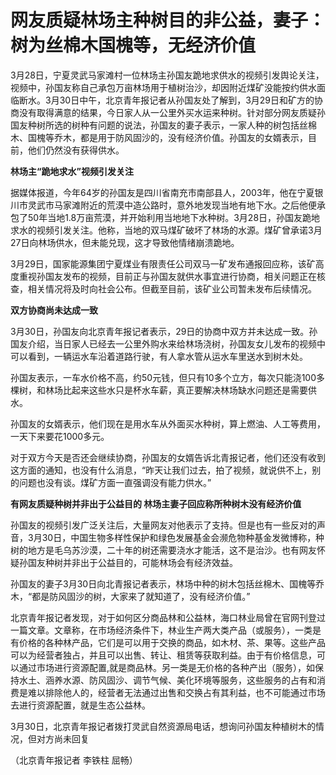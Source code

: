 # 网友质疑林场主种树目的非公益，妻子：树为丝棉木国槐等，无经济价值

3月28日，宁夏灵武马家滩村一位林场主孙国友跪地求供水的视频引发舆论关注，视频中，孙国友称自己承包万亩林场用于植树治沙，却因附近煤矿没能按约供水面临断水。3月30日中午，北京青年报记者从孙国友处了解到，3月29日和矿方的协商没有取得满意的结果，今日家人从一公里外买水运来种树。针对部分网友质疑孙国友种树所选的树种有问题的说法，孙国友的妻子表示，一家人种的树包括丝棉木、国槐等乔木，都是用于防风固沙的，没有经济价值。孙国友的女婿表示，目前，他们仍然没有获得供水。

**林场主“跪地求水”视频引发关注**

据媒体报道，今年64岁的孙国友是四川省南充市南部县人，2003年，他在宁夏银川市灵武市马家滩附近的荒漠中造公路时，意外地发现当地有地下水。之后他便承包了50年当地1.8万亩荒漠，并开始利用当地地下水种树。3月28日，孙国友跪地求水的视频引发关注。他称，当地的双马煤矿破坏了林场的水源。煤矿曾承诺3月27日向林场供水，但未能兑现，这才导致他情绪崩溃跪地。

3月29日，国家能源集团宁夏煤业有限责任公司双马一矿发布通报回应称，该矿高度重视孙国友发布的视频，目前正与孙国友就供水事宜进行协商，相关问题正在核查，相关情况将及时向社会公布。但截至目前，该矿业公司暂未发布后续情况。

**双方协商尚未达成一致**

3月30日，孙国友向北京青年报记者表示，29日的协商中双方并未达成一致。孙国友介绍，当日家人已经去一公里外购水来给林场浇树，孙国友女儿发布的视频中可以看到，一辆运水车沿着道路行驶，有人拿水管从运水车里送水到树木处。

孙国友表示，一车水价格不高，约50元钱，但只有10多个立方，每次只能浇100多棵树，和林场比起来这些水只是杯水车薪，真正要解决林场缺水问题还是需要供水。

孙国友的女婿表示，他们现在是用水车从外面买水种树，算上燃油、人工等费用，一天下来要花1000多元。

对于双方今天是否还会继续协商，孙国友的女婿告诉北青报记者，他们还没有收到这方面的通知，也没有什么消息，“昨天让我们过去，拍了视频，就说供不上，别的问题也没有谈。煤矿方面一直强调没有能力供水。”

**有网友质疑种树并非出于公益目的 林场主妻子回应称所种树木没有经济价值**

孙国友的视频引发广泛关注后，大量网友对他表示了支持。但是也有一些反对的声音，3月30日，中国生物多样性保护和绿色发展基金会濒危物种基金发微博称，种树的地方是毛乌苏沙漠，二十年的树还需要浇水才能活，这不是治沙。也有网友怀疑孙国友种树并非出于公益目的，可能林场会有经济效益。

孙国友的妻子3月30日向北青报记者表示，林场中种的树木包括丝棉木、国槐等乔木，“都是防风固沙的树，大家来了就知道了，没有经济价值。”

北京青年报记者发现，对于如何区分商品林和公益林，海口林业局曾在官网刊登过一篇文章。文章称，在市场经济条件下，林业生产两大类产品（或服务），一类是有价格的各种林产品，它们是可以用于交换的商品，如木材、茶、果等。这些产品可以为经营者独占，并且可以出售、转让、租赁等获取利益。由于有价格信息，可以通过市场进行资源配置,就是商品林。另一类是无价格的各种产出（服务），如保持水土、涵养水源、防风固沙、调节气候、美化环境等服务，这些服务的占有和消费是难以排除他人的，经营者无法通过出售和交换占有其利益，也不可能通过市场去进行资源配置，就是生态公益林。

3月30日，北京青年报记者拨打灵武自然资源局电话，想询问孙国友种植树木的情况，但对方尚未回复

（北京青年报记者 李铁柱 屈畅）

